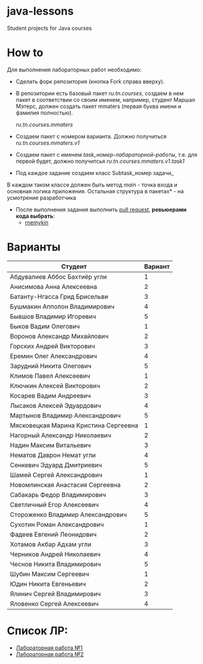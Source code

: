# java-lessons
Student projects for Java courses

# How to

Для выполнения лабораторных работ необходимо:
- Сделать форк репозитория (кнопка Fork справа вверху).
- В репозитории есть базовый пакет *ru.tn.courses*, создаем в нем пакет в соответствии со своим именем,
например, студент Маршал Мэтерс, должен создать пакет mmaters (первая буква имени и фамилия полностью).

    *ru.tn.courses.mmaters*

- Cоздаем пакет с номером варианта. Должно получиться
  *ru.tn.courses.mmaters.v1*
- Создаем пакет c именем *task_номер-лабараторной-работы*, т.е. для первой будет, должно получитсья
  *ru.tn.courses.mmaters.v1.task1*
- Под каждое задание создаем класс Subtask_номер задачи_
        
В каждом таком классе должен быть метод *main* - точка входа и основная логика приложения.
Остальная структура в пакетах* - на усмотрение разработчика
- После выполнения задания выполнить [pull request](https://github.com/rnemykin/java-lessons/compare), **ревьюерами кода выбрать**:
    - [rnemykin](https://github.com/rnemykin)

# Варианты
| Студент | Вариант |
| ------ | ------ |
|Абдувалиев Аббос Бахтиёр угли          |1|
|Анисимова Анна Алексеевна              |2|
|Батанту-Нгасса Грид Брисельви          |3|
|Бушмакин Апполон Владимирович          |4|
|Бывшов Владимир Игоревич               |5|
|Быков Вадим Олегович                   |1|
|Воронов Александр Михайлович |2|
|Горских Андрей Викторович  |3|
|Еремин Олег Александрович  |4|
|Зарудний Никита Олегович   |5|
|Климов Павел Алексеевич    |1|
|Ключкин Алексей Викторович |2|
|Косарев Вадим Андреевич    |3|
|Лысаков Алексей Эдуардович |4|
|Мартынов Владимир Александрович        |5|
|Мясковецкая Марина Кристина Сергеевна  |1|
|Нагорный Александр Николаевич  |2|
|Надин Максим Витальевич    |3|
|Нематов Даврон Немат угли    |4|
|Сенкевич Эдуард Дмитриевич   |5|
|Шамей Сергей Александрович   |1|
|Новомлинская Анастасия Сергеевна |2|
|Сабакарь Федор Владимирович  |3|
|Светличный Егор Алексеевич |4|
|Стороженко Владимир Александрович  |5|
|Сухотин Роман Александрович  |1|
|Фадеев Евгений Леонидович  |2|
|Хотамов Акбар Адхам угли   |3|
|Черников Андрей Николаевич |4|
|Чеснов Никита Владимирович |5|
|Шубин Максим Сергеевич |1|
|Юдин Никита Евгеньевич |2|
|Ялинич Сергей Владимирович |3|
|Яловенко Сергей Алексеевич |4|


# Список ЛР:
- [Лабораторная работа №1](https://github.com/0x100/java-lessons/wiki/task1)
- [Лабораторная работа №2](https://github.com/rnemykin/java-lessons/wiki/task2)
